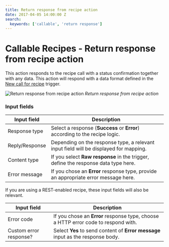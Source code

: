 ```yaml
---
title: Return response from recipe action
date: 2017-04-05 14:00:00 Z
search:
  keywords: ['callable', 'return response']
---
```


# Callable Recipes - Return response from recipe action

This action responds to the recipe call with a status confirmation together with any data. This action will respond with a data format defined in the [New call for recipe](new-call-trigger.md) trigger.

![Return response from recipe action](~@img/features/callable-recipes/return-response-action.png)
*Return response from recipe action*

### Input fields

| Input field    | Description                                                                           |
| -------------- | ------------------------------------------------------------------------------------- |
| Response type  | Select a response (**Success** or **Error**) according to the recipe logic.           |
| Reply/Response | Depending on the response type, a relevant input field will be displayed for mapping. |
| Content type   | If you select **Raw response** in the trigger, define the response data type here.    |
| Error message  | If you chose an **Error** response type, provide an appropriate error message here.   |

If you are using a REST-enabled recipe, these input fields will also be relevant.

| Input field            | Description                                                                        |
| ---------------------- | ---------------------------------------------------------------------------------- |
| Error code             | If you chose an **Error** response type, choose a HTTP error code to respond with. |
| Custom error response? | Select **Yes** to send content of **Error message** input as the response body.    |
